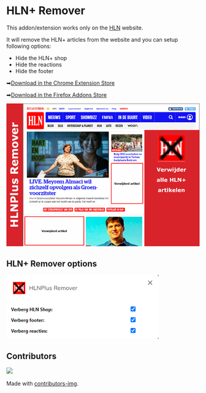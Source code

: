 # HLN+ Remover
This addon/extension works only on the [HLN](https://hln.be) website.

It will remove the HLN+ articles from the website and you can setup following options:
- Hide the HLN+ shop
- Hide the reactions
- Hide the footer

➡[Download in the Chrome Extension Store](https://chrome.google.com/webstore/detail/hlnplus-remover/hhfbgiappakpimphhnbkfjoijlenkmdm?hl=nl&authuser=0)

➡[Download in the Firefox Addons Store](https://addons.mozilla.org/nl/firefox/addon/hlnplus-remover/)

![](/store%20images/920x680.png)

## HLN+ Remover options
![](/store%20images/screenshot-options.png)

## Contributors
<a href="https://github.com/Drieze/chromium-extension-hlnplus-remover/graphs/contributors">
  <img src="https://contrib.rocks/image?repo=Drieze/chromium-extension-hlnplus-remover" />
</a>

Made with [contributors-img](https://contrib.rocks).
